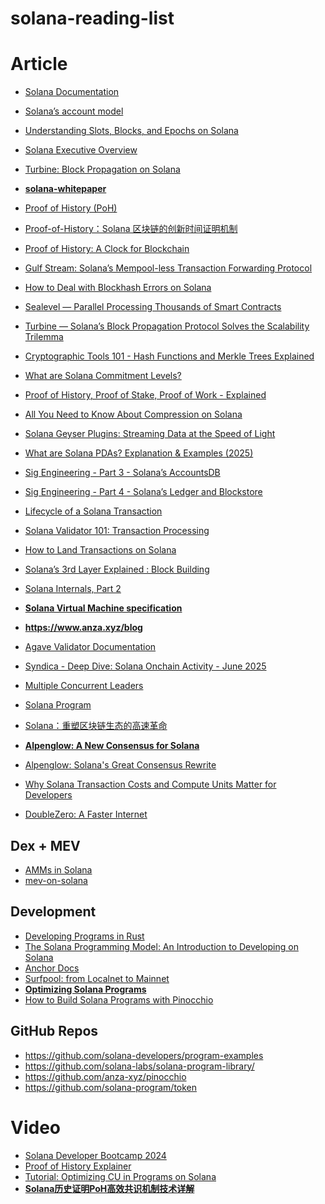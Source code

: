 # solana-reading-list



# Article

- [Solana Documentation](https://solana.com/zh/docs)

- [Solana’s account model](https://solana.com/docs/core/accounts)

- [Understanding Slots, Blocks, and Epochs on Solana](https://www.helius.dev/blog/solana-slots-blocks-and-epochs)

- [Solana Executive Overview](https://www.helius.dev/blog/solana-executive-overview)

- [Turbine: Block Propagation on Solana](https://www.helius.dev/blog/turbine-block-propagation-on-solana)

- **[solana-whitepaper](https://solana.com/solana-whitepaper.pdf)**

- [Proof of History (PoH)](https://medium.com/coinmonks/proof-of-history-poh-eb8b874b59ee)

- [Proof-of-History：Solana 区块链的创新时间证明机制](https://mp.weixin.qq.com/s/fx7wEJuQlcl_AEuNemhSmQ)

- [Proof of History: A Clock for Blockchain](https://medium.com/solana-labs/proof-of-history-a-clock-for-blockchain-cf47a61a9274)

- [Gulf Stream: Solana’s Mempool-less Transaction Forwarding Protocol](https://medium.com/solana-labs/gulf-stream-solanas-mempool-less-transaction-forwarding-protocol-d342e72186ad)

- [How to Deal with Blockhash Errors on Solana](https://www.helius.dev/blog/how-to-deal-with-blockhash-errors-on-solana)

- [Sealevel — Parallel Processing Thousands of Smart Contracts](https://medium.com/solana-labs/sealevel-parallel-processing-thousands-of-smart-contracts-d814b378192)

- [Turbine — Solana’s Block Propagation Protocol Solves the Scalability Trilemma](https://medium.com/solana-labs/turbine-solanas-block-propagation-protocol-solves-the-scalability-trilemma-2ddba46a51db)

- [Cryptographic Tools 101 - Hash Functions and Merkle Trees Explained](https://www.helius.dev/blog/cryptographic-tools-101-hash-functions-and-merkle-trees-explained)

- [What are Solana Commitment Levels?](https://www.helius.dev/blog/solana-commitment-levels)

- [Proof of History, Proof of Stake, Proof of Work - Explained](https://www.helius.dev/blog/proof-of-history-proof-of-stake-proof-of-work-explained)

- [All You Need to Know About Compression on Solana](https://www.helius.dev/blog/all-you-need-to-know-about-compression-on-solana)

- [Solana Geyser Plugins: Streaming Data at the Speed of Light](https://www.helius.dev/blog/solana-geyser-plugins-streaming-data-at-the-speed-of-light)

- [What are Solana PDAs? Explanation & Examples (2025)](https://www.helius.dev/blog/solana-pda)


- [Sig Engineering - Part 3 - Solana’s AccountsDB](https://blog.syndica.io/sig-engineering-part-3-solanas-accountsdb/)


- [Sig Engineering - Part 4 - Solana’s Ledger and Blockstore](https://blog.syndica.io/sig-engineering-part-4-solanas-ledger-and-blockstore/)
- [Lifecycle of a Solana Transaction](https://www.umbraresearch.xyz/writings/lifecycle-of-a-solana-transaction)
- [Solana Validator 101: Transaction Processing](https://www.jito.wtf/blog/solana-validator-101-transaction-processing/)
- [How to Land Transactions on Solana](https://www.helius.dev/blog/how-to-land-transactions-on-solana)
- [Solana’s 3rd Layer Explained : Block Building](https://medium.com/coinmonks/solanas-3rd-layer-explained-block-building-85b25ef0e9bb)
- [Solana Internals, Part 2](https://blog.blockmagnates.com/solana-internals-part-2-e2a27ec9ae2e)
- **[Solana Virtual Machine specification](https://github.com/anza-xyz/agave/blob/master/svm/doc/spec.md)**
- **https://www.anza.xyz/blog**
- [Agave Validator Documentation](https://docs.anza.xyz/)
- [Syndica - Deep Dive: Solana Onchain Activity - June 2025](https://www.reddit.com/r/solana/comments/1m2h3sd/syndica_deep_dive_solana_onchain_activity_june/)
- [Multiple Concurrent Leaders](https://x.com/aeyakovenko/status/1810222589991583922)
- [Solana Program](https://www.solana-program.com/docs)
- [Solana：重塑区块链生态的高速革命](https://mp.weixin.qq.com/s?__biz=MzU2NjMwMTkzMw==&mid=2247484946&idx=1&sn=f4902c96b7b6211a3ec06b360e6b9970&chksm=fcafc390cbd84a86572ae5c8761dc7fc992928169f0cb47f1f6f341c6204117b5540b4666ec0&cur_album_id=2668603995803926530&scene=189#wechat_redirect)
- **[Alpenglow: A New Consensus for Solana](https://www.anza.xyz/blog/alpenglow-a-new-consensus-for-solana)**
- [Alpenglow: Solana's Great Consensus Rewrite](https://www.helius.dev/blog/alpenglow)
- [Why Solana Transaction Costs and Compute Units Matter for Developers](https://www.anza.xyz/blog/why-solana-transaction-costs-and-compute-units-matter-for-developers)
- [DoubleZero: A Faster Internet](https://www.helius.dev/blog/doublezero-a-faster-internet)


## Dex + MEV


- [AMMs in Solana](https://blog.blockmagnates.com/amms-in-solana-cc787bb73edd)
- [mev-on-solana](https://www.umbraresearch.xyz/writings/mev-on-solana)

## Development

- [Developing Programs in Rust](https://solana.com/docs/programs/rust)
- [The Solana Programming Model: An Introduction to Developing on Solana](https://www.helius.dev/blog/the-solana-programming-model-an-introduction-to-developing-on-solana)
- [Anchor Docs](https://www.anchor-lang.com/docs)
- [Surfpool: from Localnet to Mainnet](https://docs.surfpool.run/)
- **[Optimizing Solana Programs](https://www.helius.dev/blog/optimizing-solana-programs)**
- [How to Build Solana Programs with Pinocchio](https://www.helius.dev/blog/pinocchio)

## GitHub Repos

- https://github.com/solana-developers/program-examples
- https://github.com/solana-labs/solana-program-library/
- https://github.com/anza-xyz/pinocchio
- https://github.com/solana-program/token

# Video

- [Solana Developer Bootcamp 2024](https://www.youtube.com/watch?v=amAq-WHAFs8)
- [Proof of History Explainer](https://www.youtube.com/watch?v=rywOYfGu4EA)
-  [Tutorial: Optimizing CU in Programs on Solana](https://www.youtube.com/watch?v=7CbAK7Oq_o4)
-  **[Solana历史证明PoH高效共识机制技术详解](https://www.bilibili.com/video/BV15QQFYfEYK/)**